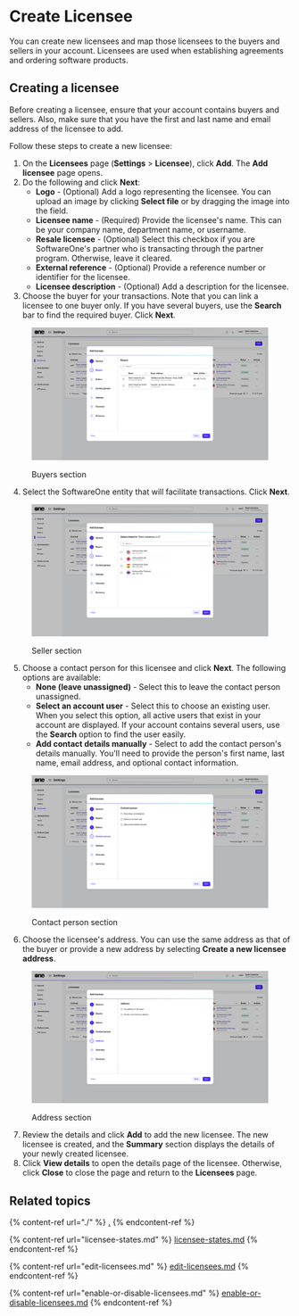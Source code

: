 # Create Licensee

You can create new licensees and map those licensees to the buyers and sellers in your account. Licensees are used when establishing agreements and ordering software products.

## Creating a licensee

Before creating a licensee, ensure that your account contains buyers and sellers. Also, make sure that you have the first and last name and email address of the licensee to add.

Follow these steps to create a new licensee:

1. On the **Licensees** page (**Settings** > **Licensee**), click **Add**. The **Add licensee** page opens.&#x20;
2. Do the following and click **Next**:
   * **Logo** - (Optional) Add a logo representing the licensee. You can upload an image by clicking **Select file** or by dragging the image into the field.
   * **Licensee name** - (Required) Provide the licensee's name. This can be your company name, department name, or username.&#x20;
   * **Resale licensee** - (Optional) Select this checkbox if you are SoftwareOne's partner who is transacting through the partner program. Otherwise, leave it cleared.
   * **External reference** - (Optional) Provide a reference number or identifier for the licensee.
   * **Licensee description** - (Optional) Add a description for the licensee.
3. Choose the buyer for your transactions. Note that you can link a licensee to one buyer only. If you have several buyers, use the **Search** bar to find the required buyer. Click **Next**.

<figure><img src="../../../.gitbook/assets/image (1047).png" alt=""><figcaption><p>Buyers section</p></figcaption></figure>

4. Select the SoftwareOne entity that will facilitate transactions. Click **Next**.

<figure><img src="../../../.gitbook/assets/image (1048).png" alt=""><figcaption><p>Seller section</p></figcaption></figure>

5. Choose a contact person for this licensee and click **Next**. The following options are available:
   * **None (leave unassigned)** - Select this to leave the contact person unassigned.
   * **Select an account user** - Select this to choose an existing user. When you select this option, all active users that exist in your account are displayed. If your account contains several users, use the **Search** option to find the user easily.
   * **Add contact details manually** - Select to add the contact person's details manually. You'll need to provide the person's first name, last name, email address, and optional contact information.

<figure><img src="../../../.gitbook/assets/image (1049).png" alt=""><figcaption><p>Contact person section</p></figcaption></figure>

6. Choose the licensee's address. You can use the same address as that of the buyer or provide a new address by selecting **Create a new licensee address**.&#x20;

<figure><img src="../../../.gitbook/assets/image (1050).png" alt=""><figcaption><p>Address section</p></figcaption></figure>

7. Review the details and click **Add** to add the new licensee. The new licensee is created, and the **Summary** section displays the details of your newly created licensee.&#x20;
8. Click **View details** to open the details page of the licensee. Otherwise, click **Close** to close the page and return to the **Licensees** page.

## Related topics

{% content-ref url="./" %}
[.](./)
{% endcontent-ref %}

{% content-ref url="licensee-states.md" %}
[licensee-states.md](licensee-states.md)
{% endcontent-ref %}

{% content-ref url="edit-licensees.md" %}
[edit-licensees.md](edit-licensees.md)
{% endcontent-ref %}

{% content-ref url="enable-or-disable-licensees.md" %}
[enable-or-disable-licensees.md](enable-or-disable-licensees.md)
{% endcontent-ref %}
